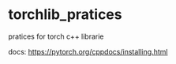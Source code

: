 # torchlib_pratices

pratices for torch c++ librarie

docs: https://pytorch.org/cppdocs/installing.html

